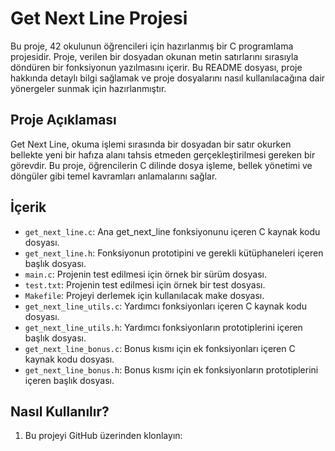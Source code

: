 # Get Next Line Projesi

Bu proje, 42 okulunun öğrencileri için hazırlanmış bir C programlama projesidir. Proje, verilen bir dosyadan okunan metin satırlarını sırasıyla döndüren bir fonksiyonun yazılmasını içerir. Bu README dosyası, proje hakkında detaylı bilgi sağlamak ve proje dosyalarını nasıl kullanılacağına dair yönergeler sunmak için hazırlanmıştır.

## Proje Açıklaması

Get Next Line, okuma işlemi sırasında bir dosyadan bir satır okurken bellekte yeni bir hafıza alanı tahsis etmeden gerçekleştirilmesi gereken bir görevdir. Bu proje, öğrencilerin C dilinde dosya işleme, bellek yönetimi ve döngüler gibi temel kavramları anlamalarını sağlar.

## İçerik

- `get_next_line.c`: Ana get_next_line fonksiyonunu içeren C kaynak kodu dosyası.
- `get_next_line.h`: Fonksiyonun prototipini ve gerekli kütüphaneleri içeren başlık dosyası.
- `main.c`: Projenin test edilmesi için örnek bir sürüm dosyası.
- `test.txt`: Projenin test edilmesi için örnek bir test dosyası.
- `Makefile`: Projeyi derlemek için kullanılacak make dosyası.
- `get_next_line_utils.c`: Yardımcı fonksiyonları içeren C kaynak kodu dosyası.
- `get_next_line_utils.h`: Yardımcı fonksiyonların prototiplerini içeren başlık dosyası.
- `get_next_line_bonus.c`: Bonus kısmı için ek fonksiyonları içeren C kaynak kodu dosyası.
- `get_next_line_bonus.h`: Bonus kısmı için ek fonksiyonların prototiplerini içeren başlık dosyası.

## Nasıl Kullanılır?

1. Bu projeyi GitHub üzerinden klonlayın:
   
